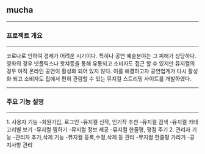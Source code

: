 <h2>mucha</h2>
<hr>
<h3>프로젝트 개요</h3>
<hr>
코로나로 인하여 경제가 어려운 시기이다. 특히나 공연 예술분야는 그 피해가 상당하다. 영화의 경우 넷플릭스나 왓챠등을 통해 유통되고 소비자도 접근 할 수 있지만 뮤지컬의 경우 아직 온라인 공연이 활성화 되어 있지 않다. 이를 해결하고자 공연업계가 다시 활성화 되고 소비자도 집에서 편히 관람할 수 있는 뮤지컬 스트리밍 사이트를 개발하였다. 
<hr>
<h3>주요 기능 설명</h3>
<hr>
1. 사용자 기능
-회원가입, 로그인
-뮤지컬 신작, 인기작 추천 
-뮤지컬 검색 
-뮤지컬 카테고리별 보기 
-뮤지컬 찜하기 
-뮤지컬 정보 제공 
-뮤지컬 한줄평, 평점 주기 
2. 관리자 기능
-관리자 추가,삭제 기능
-뮤지컬 등록,수정,삭제 등 관리 
-뮤지컬 한줄평 가리기 
-공지사항 관리 
